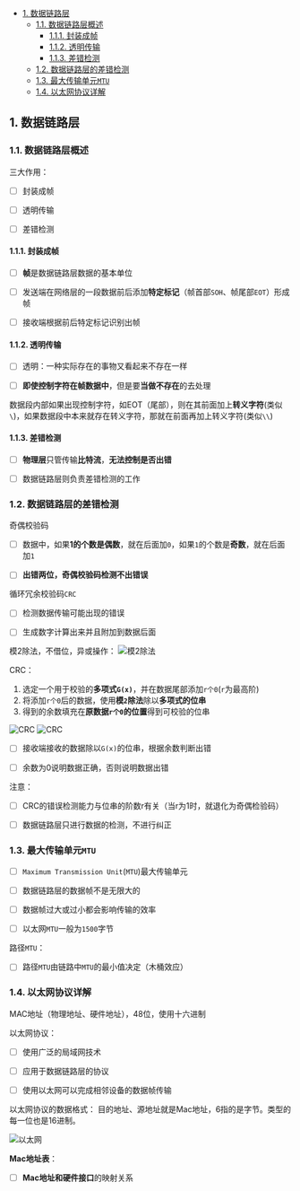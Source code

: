 - [1. 数据链路层](#1-数据链路层)
  - [1.1. 数据链路层概述](#11-数据链路层概述)
    - [1.1.1. 封装成帧](#111-封装成帧)
    - [1.1.2. 透明传输](#112-透明传输)
    - [1.1.3. 差错检测](#113-差错检测)
  - [1.2. 数据链路层的差错检测](#12-数据链路层的差错检测)
  - [1.3. 最大传输单元`MTU`](#13-最大传输单元mtu)
  - [1.4. 以太网协议详解](#14-以太网协议详解)


## 1. 数据链路层

### 1.1. 数据链路层概述

三大作用：
- [ ] 封装成帧
- [ ] 透明传输
- [ ] 差错检测


#### 1.1.1. 封装成帧
- [ ] **帧**是数据链路层数据的基本单位
- [ ] 发送端在网络层的一段数据前后添加**特定标记**（帧首部`SOH`、帧尾部`EOT`）形成帧
- [ ] 接收端根据前后特定标记识别出帧



#### 1.1.2. 透明传输
- [ ] 透明：一种实际存在的事物又看起来不存在一样
- [ ] **即使控制字符在帧数据中**，但是要**当做不存在**的去处理



数据段内部如果出现控制字符，如EOT（尾部），则在其前面加上**转义字符**(类似`\`)，如果数据段中本来就存在转义字符，那就在前面再加上转义字符(类似`\\`)



#### 1.1.3. 差错检测
- [ ] **物理层**只管传输**比特流**，**无法控制是否出错**
- [ ] 数据链路层则负责差错检测的工作


### 1.2. 数据链路层的差错检测

奇偶校验码
- [ ] 数据中，如果**1的个数是偶数**，就在后面加`0`，如果`1`的个数是**奇数**，就在后面加`1`
- [ ] **出错两位，奇偶校验码检测不出错误**



循环冗余校验码`CRC`
- [ ] 检测数据传输可能出现的错误
- [ ] 生成数字计算出来并且附加到数据后面


模2除法，不借位，异或操作：
![模2除法](/imgs/data_link_layer_CRC.png)


CRC：
1. 选定一个用于校验的**多项式`G(x)`**，并在数据尾部添加`r个0`(`r`为最高阶)
1. 将添加`r个0`后的数据，使用**模`2`除法**除以**多项式的位串**
1. 得到的余数填充在**原数据`r个0`的位置**得到可校验的位串

![CRC](/imgs/data_link_layer_CRC_example.png)
![CRC](/imgs/data_link_layer_CRC_example2.png)


- [ ] 接收端接收的数据除以`G(x)`的位串，根据余数判断出错
- [ ] 余数为0说明数据正确，否则说明数据出错


注意：
- [ ] CRC的错误检测能力与位串的阶数r有关（当r为1时，就退化为奇偶检验码）
- [ ] 数据链路层只进行数据的检测，不进行纠正


### 1.3. 最大传输单元`MTU`

- [ ] `Maximum Transmission Unit`(`MTU`)最大传输单元
- [ ] 数据链路层的数据帧不是无限大的
- [ ] 数据帧过大或过小都会影响传输的效率
- [ ] 以太网`MTU`一般为`1500`字节



路径`MTU`：
- [ ] 路径`MTU`由链路中`MTU`的最小值决定（木桶效应）


### 1.4. 以太网协议详解

MAC地址（物理地址、硬件地址），48位，使用十六进制



以太网协议：
- [ ] 使用广泛的局域网技术
- [ ] 应用于数据链路层的协议
- [ ] 使用以太网可以完成相邻设备的数据帧传输


以太网协议的数据格式：
目的地址、源地址就是Mac地址，6指的是字节。类型的每一位也是16进制。

![以太网](/imgs/data_link_layer_ethernet.png)


**Mac地址表**：
- [ ] **Mac地址和硬件接口**的映射关系

